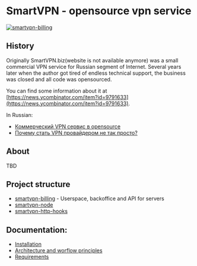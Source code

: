 # SmartVPN - opensource vpn service

<a href="https://imgbb.com/"><img src="https://image.ibb.co/gEVXM9/Screen-Shot-2018-10-14-at-18-34-17.png" alt="smartvpn-billing" border="0"></a>

## History

Originally SmartVPN.biz(website is not available anymore) was a small commercial VPN service for Russian segment of Internet.
Several years later when the author got tired of endless technical support, the business was closed and all code was opensourced.

You can find some information about it at [https://news.ycombinator.com/item?id=9791633](https://news.ycombinator.com/item?id=9791633).

In Russian:
* [Коммерческий VPN сервис в opensource](https://habr.com/ru/post/261295/)
* [Почему стать VPN провайдером не так просто?](https://habr.com/ru/post/262843/)

## About

TBD

## Project structure

* [smartvpn-billing](https://github.com/Mehonoshin/smartvpn-billing) - Userspace, backoffice and API for servers
* [smartvpn-node](https://github.com/Mehonoshin/smartvpn-node)
* [smartvpn-http-hooks](https://github.com/Mehonoshin/smartvpn-http-hooks)

## Documentation:

* [Installation](https://github.com/Mehonoshin/smartvpn/blob/master/setup/README.md)
* [Architecture and worflow principles](https://github.com/Mehonoshin/smartvpn/blob/master/docs/architecture.md)
* [Requirements](https://github.com/Mehonoshin/smartvpn/blob/master/docs/requirements.md)
